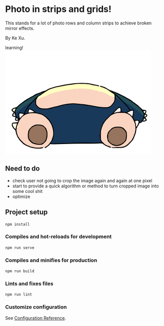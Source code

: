 # Photo in strips and grids!

This stands for a lot of photo rows and column strips to achieve broken mirror effects. 

By Ke Xu.


learning! 
![](https://github.com/kefoto/ftostrip/blob/main/giphy.gif)

## Need to do

- check user not going to crop the image again and again at one pixel
- start to provide a quick algorithm or method to turn cropped image into some cool shit
- optimize



## Project setup
```
npm install
```

### Compiles and hot-reloads for development
```
npm run serve
```

### Compiles and minifies for production
```
npm run build
```

### Lints and fixes files
```
npm run lint
```

### Customize configuration
See [Configuration Reference](https://cli.vuejs.org/config/).
